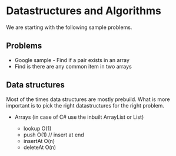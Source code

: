 # Datastructures and Algorithms

We are starting with the following sample problems.

## Problems
- Google sample - Find if a pair exists in an array
- Find is there are any common item in two arrays

## Data structures
Most of the times data structures are mostly prebuild. What is more important is to pick the right datastructures for the right
problem.
- Arrays (in case of C# use the inbuilt ArrayList or List<T>)
  - lookup O(1)
  - push O(1) // insert at end
  - insertAt O(n)
  - deleteAt O(n)